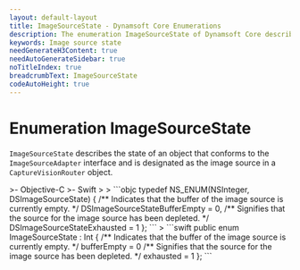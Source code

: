 ```yaml
---
layout: default-layout
title: ImageSourceState - Dynamsoft Core Enumerations
description: The enumeration ImageSourceState of Dynamsoft Core describes the state of ImageSourceAdapter.
keywords: Image source state
needGenerateH3Content: true
needAutoGenerateSidebar: true
noTitleIndex: true
breadcrumbText: ImageSourceState
codeAutoHeight: true
---
```

<!--Moved from Core to CVR in May 2023-->

# Enumeration ImageSourceState

`ImageSourceState` describes the state of an object that conforms to the `ImageSourceAdapter` interface and is designated as the image source in a `CaptureVisionRouter` object.

<div class="sample-code-prefix template2"></div>
   >- Objective-C
   >- Swift
   >
>
```objc
typedef NS_ENUM(NSInteger, DSImageSourceState)
{
   /** Indicates that the buffer of the image source is currently empty. */
   DSImageSourceStateBufferEmpty = 0,
   /** Signifies that the source for the image source has been depleted. */
   DSImageSourceStateExhausted = 1
};
```
>
```swift
public enum ImageSourceState : Int
{
   /** Indicates that the buffer of the image source is currently empty. */
   bufferEmpty = 0
   /** Signifies that the source for the image source has been depleted. */
   exhausted = 1
};
```
